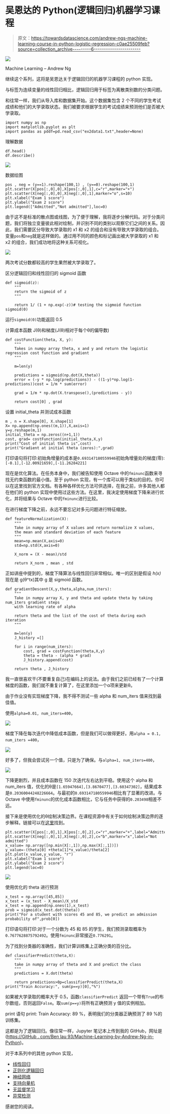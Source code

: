 # 吴恩达的 Python(逻辑回归)机器学习课程

> 原文：<https://towardsdatascience.com/andrew-ngs-machine-learning-course-in-python-logistic-regression-c0ae25509feb?source=collection_archive---------6----------------------->

![](img/b04838ba86da1c7bb010b59334d2913c.png)

Machine Learning – Andrew Ng

继续这个系列，这将是吴恩达关于逻辑回归的机器学习课程的 python 实现。

与标签为连续变量的线性回归相比，逻辑回归用于标签为离散类别数的分类问题。

和往常一样，我们从导入库和数据集开始。这个数据集包含 2 个不同的学生考试成绩和他们的大学录取状态。我们被要求根据学生的考试成绩来预测他们是否被大学录取。

```
import numpy as np
import matplotlib.pyplot as plt
import pandas as pddf=pd.read_csv("ex2data1.txt",header=None)
```

理解数据

```
df.head()
df.describe()
```

![](img/11bcb813905d41f46e286b4b83ff60ec.png)

数据绘图

```
pos , neg = (y==1).reshape(100,1) , (y==0).reshape(100,1)
plt.scatter(X[pos[:,0],0],X[pos[:,0],1],c="r",marker="+")
plt.scatter(X[neg[:,0],0],X[neg[:,0],1],marker="o",s=10)
plt.xlabel("Exam 1 score")
plt.ylabel("Exam 2 score")
plt.legend(["Admitted","Not admitted"],loc=0)
```

由于这不是标准的散点图或线图，为了便于理解，我将逐步分解代码。对于分类问题，我们将独立变量彼此相对绘制，并识别不同的类别以观察它们之间的关系。因此，我们需要区分导致大学录取的 x1 和 x2 的组合和没有导致大学录取的组合。变量`pos`和`neg`就是这样做的。通过用不同的颜色和标记画出被大学录取的 x1 和 x2 的组合，我们成功地将这种关系可视化。

![](img/628f0def62c0aacb52ac7c3eac403a05.png)

两次考试分数都较高的学生果然被大学录取了。

区分逻辑回归和线性回归的 sigmoid 函数

```
def sigmoid(z):
    """
    return the sigmoid of z
    """

    return 1/ (1 + np.exp(-z))# testing the sigmoid function
sigmoid(0)
```

运行`sigmoid(0)`功能返回 0.5

计算成本函数 J(θ)和梯度(J(θ)相对于每个θ的偏导数)

```
def costFunction(theta, X, y):
    """
    Takes in numpy array theta, x and y and return the logistic regression cost function and gradient
    """

    m=len(y)

    predictions = sigmoid(np.dot(X,theta))
    error = (-y * np.log(predictions)) - ((1-y)*np.log(1-predictions))cost = 1/m * sum(error)

    grad = 1/m * np.dot(X.transpose(),(predictions - y))

    return cost[0] , grad
```

设置 initial_theta 并测试成本函数

```
m , n = X.shape[0], X.shape[1]
X= np.append(np.ones((m,1)),X,axis=1)
y=y.reshape(m,1)
initial_theta = np.zeros((n+1,1))
cost, grad= costFunction(initial_theta,X,y)
print("Cost of initial theta is",cost)
print("Gradient at initial theta (zeros):",grad)
```

打印语句将打印:初始角增量的成本是`0.693147180559946`初始角增量处的梯度(零):`[-0.1],[-12.00921659],[-11.26284221]`

现在是优化算法。在任务本身中，我们被告知使用 Octave 中的`fminunc`函数来寻找无约束函数的最小值。至于 python 实现，有一个库可以用于类似的目的。你可以在这里找到官方文档。有各种各样优化方法可供选择，在我之前，许多其他人都在他们的 python 实现中使用过这些方法。在这里，我决定使用梯度下降来进行优化，并将结果与 Octave 中的`fminunc`进行比较。

在进行梯度下降之前，永远不要忘记对多元问题进行特征缩放。

```
def featureNormalization(X):
    """
    Take in numpy array of X values and return normalize X values,
    the mean and standard deviation of each feature
    """
    mean=np.mean(X,axis=0)
    std=np.std(X,axis=0)

    X_norm = (X - mean)/std

    return X_norm , mean , std
```

正如讲座中提到的，梯度下降算法与线性回归非常相似。唯一的区别是假设 *h(x)* 现在是 g(θ^tx)其中 g 是 sigmoid 函数。

```
def gradientDescent(X,y,theta,alpha,num_iters):
    """
    Take in numpy array X, y and theta and update theta by taking num_iters gradient steps
    with learning rate of alpha

    return theta and the list of the cost of theta during each iteration
    """

    m=len(y)
    J_history =[]

    for i in range(num_iters):
        cost, grad = costFunction(theta,X,y)
        theta = theta - (alpha * grad)
        J_history.append(cost)

    return theta , J_history
```

我一直很喜欢干(不要重复自己)在编码上的说法。由于我们之前已经有了一个计算梯度的函数，我们就不重复计算了，在这里添加一个α项来更新θ。

由于作业没有实现梯度下降，我不得不测试一些 alpha 和 num_iters 值来找到最佳值。

使用`alpha=0.01, num_iters=400`，

![](img/ce5059e1899146b75ff20da2e81ca324.png)

梯度下降在每次迭代中降低成本函数，但是我们可以做得更好。用`alpha = 0.1, num_iters =400`，

![](img/c34bcf20f4d984ade753193f42dab380.png)

好多了，但我会尝试另一个值，只是为了确保。与`alpha=1, num_iters=400`，

![](img/069faf81d1ab81a4a93135577e299da7.png)

下降更剧烈，并且成本函数在 150 次迭代左右达到平稳。使用这个 alpha 和 num_iters 值，优化的θ是`[1.65947664],[3.8670477],[3.60347302]`，结果成本是`0.20360044248226664`。与最初的`0.693147180559946`相比有了显著的改进。与 Octave 中使用`fminunc`的优化成本函数相比，它与任务中获得的`0.203498`相差不远。

接下来是使用优化的θ绘制决策边界。在课程资源中有关于如何绘制决策边界的逐步解释。链接可以在[这里](https://www.coursera.org/learn/machine-learning/resources/fz4AU)找到。

```
plt.scatter(X[pos[:,0],1],X[pos[:,0],2],c="r",marker="+",label="Admitted")
plt.scatter(X[neg[:,0],1],X[neg[:,0],2],c="b",marker="x",label="Not admitted")
x_value= np.array([np.min(X[:,1]),np.max(X[:,1])])
y_value=-(theta[0] +theta[1]*x_value)/theta[2]
plt.plot(x_value,y_value, "r")
plt.xlabel("Exam 1 score")
plt.ylabel("Exam 2 score")
plt.legend(loc=0)
```

![](img/e1ad8e67eb8cb1788fc6c07c608dddf4.png)

使用优化的 theta 进行预测

```
x_test = np.array([45,85])
x_test = (x_test - X_mean)/X_std
x_test = np.append(np.ones(1),x_test)
prob = sigmoid(x_test.dot(theta))
print("For a student with scores 45 and 85, we predict an admission probability of",prob[0])
```

打印语句将打印:对于一个分数为 45 和 85 的学生，我们预测录取概率为`0.7677628875792492`。使用`fminunc`非常接近`0.776291`。

为了找到分类器的准确性，我们计算训练集上正确分类的百分比。

```
def classifierPredict(theta,X):
    """
    take in numpy array of theta and X and predict the class 
    """
    predictions = X.dot(theta)

    return predictions>0p=classifierPredict(theta,X)
print("Train Accuracy:", sum(p==y)[0],"%")
```

如果被大学录取的概率大于 0.5，函数`classifierPredict` 返回一个带有`True`的布尔数组，否则返回`False`。取`sum(p==y)`将所有正确预测 y 值的实例相加。

print 语句 print: Train Accuracy: 89 %，表明我们的分类器正确预测了 89 %的训练集。

这都是为了逻辑回归。像往常一样，Jupyter 笔记本上传到我的 GitHub，网址是([https://GitHub . com/Ben lau 93/Machine-Learning-by-Andrew-Ng-in-Python](https://github.com/Benlau93/Machine-Learning-by-Andrew-Ng-in-Python))。

对于本系列中的其他 python 实现，

*   [线性回归](https://medium.com/@ben_lau93/andrew-ngs-machine-learning-course-in-python-linear-regression-dd04fba8e137)
*   [正则化逻辑回归](https://medium.com/@ben_lau93/andrew-ngs-machine-learning-course-in-python-regularized-logistic-regression-lasso-regression-721f311130fb)
*   [神经网络](https://medium.com/@ben_lau93/andrew-ngs-machine-learning-course-in-python-neural-networks-e526b41fdcd9)
*   [支持向量机](https://medium.com/@ben_lau93/andrew-ngs-machine-learning-course-in-python-support-vector-machines-435fc34b7bf9)
*   [无监督学习](https://medium.com/@ben_lau93/andrew-ngs-machine-learning-course-in-python-kmeans-clustering-pca-b7ba6fafa74)
*   [异常检测](https://medium.com/@ben_lau93/andrew-ngs-machine-learning-course-in-python-anomaly-detection-1233d23dba95)

感谢您的阅读。